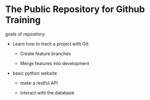 # The Public Repository for Github Training
goals of repository:

* Learn how to track a project with Git:
  * Create feature branches 
  
  * Merge features into development 
  

* basic python website

  * make a restful API
  
  * interact with the database
  
  
